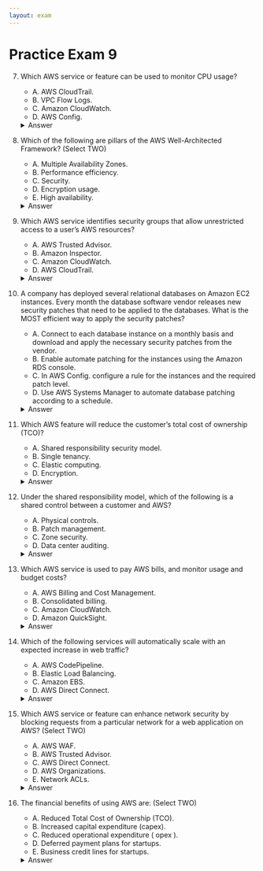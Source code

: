 ```yaml
---
layout: exam
---
```


# Practice Exam 9

7. Which AWS service or feature can be used to monitor CPU usage?
    - A. AWS CloudTrail.
    - B. VPC Flow Logs.
    - C. Amazon CloudWatch.
    - D. AWS Config.

    <details markdown=1><summary markdown='span'>Answer</summary>
      Correct answer: C
        CloudWatch는 AWS 리소스에 대한 메트릭을 수집하고 모니터링합니다 (CPU 사용률 포함).
    </details>

12. Which of the following are pillars of the AWS Well-Architected Framework? (Select TWO)
    - A. Multiple Availability Zones.
    - B. Performance efficiency.
    - C. Security.
    - D. Encryption usage.
    - E. High availability.

    <details markdown=1><summary markdown='span'>Answer</summary>
      Correct answer: B, C
        5가지 기둥: 운영 우수성, 보안, 안정성, 성능 효율성, 비용 최적화입니다.
    </details>

13. Which AWS service identifies security groups that allow unrestricted access to a user’s AWS resources?
    - A. AWS Trusted Advisor.
    - B. Amazon Inspector.
    - C. Amazon CloudWatch.
    - D. AWS CloudTrail.

    <details markdown=1><summary markdown='span'>Answer</summary>
      Correct answer: A
        Trusted Advisor는 보안 검사를 포함하여 AWS 환경을 모범 사례에 대해 평가합니다.
    </details>

16. A company has deployed several relational databases on Amazon EC2 instances. Every month the database software vendor releases new security patches that need to be applied to the databases. What is the MOST efficient way to apply the security patches?
    - A. Connect to each database instance on a monthly basis and download and apply the necessary security patches from the vendor.
    - B. Enable automate patching for the instances using the Amazon RDS console.
    - C. In AWS Config. configure a rule for the instances and the required patch level.
    - D. Use AWS Systems Manager to automate database patching according to a schedule.

    <details markdown=1><summary markdown='span'>Answer</summary>
      Correct answer: D
        Systems Manager Patch Manager는 EC2 인스턴스에 대한 OS 및 소프트웨어 패치를 자동화하고 관리합니다.
    </details>

18. Which AWS feature will reduce the customer’s total cost of ownership (TCO)?
    - A. Shared responsibility security model.
    - B. Single tenancy.
    - C. Elastic computing.
    - D. Encryption.

    <details markdown=1><summary markdown='span'>Answer</summary>
      Correct answer: C
        탄력성을 통해 필요한 만큼만 리소스를 사용하고 비용을 절감하여 TCO를 낮춥니다.
    </details>

23. Under the shared responsibility model, which of the following is a shared control between a customer and AWS?
    - A. Physical controls.
    - B. Patch management.
    - C. Zone security.
    - D. Data center auditing.

    <details markdown=1><summary markdown='span'>Answer</summary>
      Correct answer: B
        OS/DB 패치는 AWS가 관리형 서비스(RDS)의 기반 OS에 대해 책임지고, 고객은 EC2의 게스트 OS에 대해 책임지므로 공유됩니다.
    </details>

24. Which AWS service is used to pay AWS bills, and monitor usage and budget costs?
    - A. AWS Billing and Cost Management.
    - B. Consolidated billing.
    - C. Amazon CloudWatch.
    - D. Amazon QuickSight.

    <details markdown=1><summary markdown='span'>Answer</summary>
      Correct answer: A
        이 콘솔은 AWS 청구 및 비용 관련 기능의 중앙 허브입니다.
    </details>

28. Which of the following services will automatically scale with an expected increase in web traffic?
    - A. AWS CodePipeline.
    - B. Elastic Load Balancing.
    - C. Amazon EBS.
    - D. AWS Direct Connect.

    <details markdown=1><summary markdown='span'>Answer</summary>
      Correct answer: B
        ELB는 자동으로 확장하여 증가된 트래픽을 처리하고 EC2 인스턴스 간에 분산합니다.
    </details>

31. Which AWS service or feature can enhance network security by blocking requests from a particular network for a web application on AWS? (Select TWO)
    - A. AWS WAF.
    - B. AWS Trusted Advisor.
    - C. AWS Direct Connect.
    - D. AWS Organizations.
    - E. Network ACLs.

    <details markdown=1><summary markdown='span'>Answer</summary>
      Correct answer: A, E
        WAF는 **L7(애플리케이션 계층)**에서, 네트워크 ACL은 **L4(네트워크 계층)**에서 트래픽을 차단할 수 있습니다.
    </details>

35. The financial benefits of using AWS are: (Select TWO)
    - A. Reduced Total Cost of Ownership (TCO).
    - B. Increased capital expenditure (capex).
    - C. Reduced operational expenditure ( opex ).
    - D. Deferred payment plans for startups.
    - E. Business credit lines for startups.

    <details markdown=1><summary markdown='span'>Answer</summary>
      Correct answer: A, C
        클라우드는 **선행 자본 지출(Capex)**을 줄이고 **운영 비용(Opex)**으로 전환하여 TCO를 절감합니다.
    </details>
